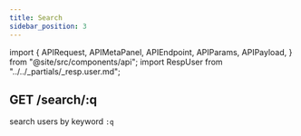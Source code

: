 ```yaml
---
title: Search
sidebar_position: 3
---
```


import {
  APIRequest,
  APIMetaPanel,
  APIEndpoint,
  APIParams,
  APIPayload,
} from "@site/src/components/api";
import RespUser from "../../_partials/_resp.user.md";

## GET /search/:q

search users by keyword `:q`

<APIEndpoint url="/search/:q" />

<APIMetaPanel
  scope="PROFILE:READ"
  limitation="In order to avoid malicious crawling of user data, this API has a request frequency limit. If a 429 error occurs, wait 12 hours and try again"
/>

<APIParams p-q="Mixin ID or mobile phone number." p-q-required={true} />

<APIRequest title="Search User by $KEYWORD" url="/search/$KEYWORD" />

<RespUser />
